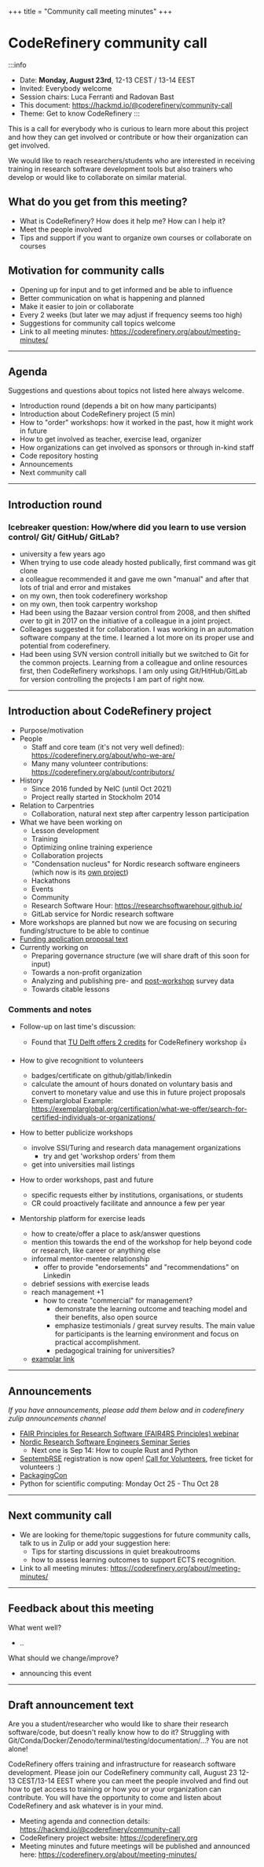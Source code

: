 +++
title = "Community call meeting minutes"
+++

# CodeRefinery community call

:::info
- Date: **Monday, August 23rd**, 12-13 CEST / 13-14 EEST
- Invited: Everybody welcome
- Session chairs: Luca Ferranti and Radovan Bast
- This document: https://hackmd.io/@coderefinery/community-call
- Theme: Get to know CodeRefinery
:::

This is a call for everybody who is curious to learn more about this project
and how they can get involved or contribute or how their organization can get
involved.

We would like to reach researchers/students who are interested in receiving
training in research software development tools but also trainers who develop
or would like to collaborate on similar material.


## What do you get from this meeting?

- What is CodeRefinery? How does it help me? How can I help it?
- Meet the people involved
- Tips and support if you want to organize own courses or collaborate on courses


## Motivation for community calls

- Opening up for input and to get informed and be able to influence
- Better communication on what is happening and planned
- Make it easier to join or collaborate
- Every 2 weeks (but later we may adjust if frequency seems too high)
- Suggestions for community call topics welcome
- Link to all meeting minutes: https://coderefinery.org/about/meeting-minutes/

---

## Agenda

Suggestions and questions about topics not listed here always welcome.

- Introduction round (depends a bit on how many participants)
- Introduction about CodeRefinery project (5 min)
- How to "order" workshops: how it worked in the past, how it might work in future
- How to get involved as teacher, exercise lead, organizer
- How organizations can get involved as sponsors or through in-kind staff
- Code repository hosting
- Announcements
- Next community call

---

## Introduction round


### Icebreaker question: How/where did you learn to use version control/ Git/ GitHub/ GitLab?

- university a few years ago
- When trying to use code aleady hosted publically, first command was git clone
- a colleague recommended it and gave me own "manual" and after that lots of trial and error and mistakes
- on my own, then took coderefinery workshop
- on my own, then took carpentry workshop
- Had been using the Bazaar version control from 2008, and then shifted over to git in 2017 on the initiative of a colleague in a joint project.
- Colleages suggested it for collaboration. I was working in an automation software company at the time. I learned a lot more on its proper use and potential from coderefinery.
- Had been using SVN version controll initially but we switched to Git for the common projects. Learning from a colleague and online resources first, then CodeRefinery workshops. I am only using Git/HitHub/GitLab for version controlling the projects I am part of right now.

---

## Introduction about CodeRefinery project

- Purpose/motivation
- People
  - Staff and core team (it's not very well defined): https://coderefinery.org/about/who-we-are/
  - Many many volunteer contributions: https://coderefinery.org/about/contributors/
- History
  - Since 2016 funded by NeIC (until Oct 2021)
  - Project really started in Stockholm 2014
- Relation to Carpentries
    - Collaboration, natural next step after carpentry lesson participation
- What we have been working on
  - Lesson development
  - Training
  - Optimizing online training experience
  - Collaboration projects
  - "Condensation nucleus" for Nordic research software engineers (which now is its [own project](https://nordic-rse.org/))
  - Hackathons
  - Events
  - Community
  - Research Software Hour: https://researchsoftwarehour.github.io/
  - GitLab service for Nordic research software
- More workshops are planned but now we are focusing on securing funding/structure to be able to continue
- [Funding application proposal text](https://coderefinery.org/about/reports/open-call-2021-proposal.pdf)
- Currently working on
  - Preparing governance structure (we will share draft of this soon for input)
  - Towards a non-profit organization
  - Analyzing and publishing pre- and [post-workshop](https://github.com/coderefinery/post-workshop-survey) survey data
  - Towards citable lessons


### Comments and notes

- Follow-up on last time's discussion:
    -  Found that [TU Delft offers 2 credits](https://www.tudelft.nl/en/library/research-data-management/r/training-events/training-for-researchers/code-refinery-workshop) for CodeRefinery workshop :+1:

- How to give recognitiont to volunteers
  - badges/certificate on github/gitlab/linkedin
  - calculate the amount of hours donated on voluntary basis and convert to monetary value and use this in future project proposals
  - Exemplarglobal Example: https://exemplarglobal.org/certification/what-we-offer/search-for-certified-individuals-or-organizations/

- How to better publicize workshops
  - involve SSI/Turing and research data management organizations
      - try and get 'workshop orders' from them
  - get into universities mail listings

- How to order workshops, past and future
    - specific requests either by institutions, organisations, or students
    - CR could proactively facilitate and announce a few per year

- Mentorship platform for exercise leads
    - how to create/offer a place to ask/answer questions
    - mention this towards the end of the workshop for help beyond code or research, like career or anything else
    - informal mentor-mentee relationship
        - offer to provide "endorsements" and "recommendations" on Linkedin
    - debrief sessions with exercise leads
    - reach management +1
        - how to create "commercial" for management?
          - demonstrate the learning outcome and teaching model and their benefits, also open source
          - emphasize testimonials / great survey results. The main value for participants is the learning environment and focus on practical accomplishment.
          - pedagogical training for universities?
    - [examplar link](https://exemplarlink.org/)

---

## Announcements

*If you have announcements, please add them below and in coderefinery zulip announcements channel*

- [FAIR Principles for Research Software (FAIR4RS Principles) webinar](https://deic.zoom.us/meeting/register/u5Ypcu-qqDIiHN3RCmgYC9BVUlMtX7bLyclP)
- [Nordic Research Software Engineers Seminar Series](https://nordic-rse.org/events/seminar-series/)
  - Next one is Sep 14: How to couple Rust and Python
- [SeptembRSE](https://septembrse.society-rse.org/) registration is now open! [Call for Volunteers](https://docs.google.com/forms/d/e/1FAIpQLSe84HbUh8kTa6WOtJVsRb0PKOAlB7Ot0IVpTLOOMazv7OLgIQ/viewform), free ticket for volunteers :)
- [PackagingCon](https://packaging-con.org/)
- Python for scientific computing: Monday Oct 25 - Thu Oct 28

---

## Next community call

- We are looking for theme/topic suggestions for future community calls, talk to us in Zulip or add your suggestion here:
    - Tips for starting discussions in quiet breakoutrooms
    - how to assess learning outcomes to support ECTS recognition.
- Link to all meeting minutes: https://coderefinery.org/about/meeting-minutes/

---

## Feedback about this meeting

What went well?
- ..

What should we change/improve?
- announcing this event

---

## Draft announcement text

Are you a student/researcher who would like to share their research software/code, but doesn't really know how to do it? Struggling with Git/Conda/Docker/Zenodo/terminal/testing/documentation/...? You are not alone!

CodeRefinery offers training and infrastructure for reasearch software development. Please join our CodeRefinery community call, August 23 12-13 CEST/13-14 EEST where you can meet the people involved and find out how to get access to training or how you or your organization can contribute. You will have the opportunity to come and listen about CodeRefinery and ask whatever is in your mind.

- Meeting agenda and connection details: https://hackmd.io/@coderefinery/community-call
- CodeRefinery project website: https://coderefinery.org
- Meeting minutes and future meetings will be published and announced here: https://coderefinery.org/about/meeting-minutes/
